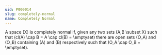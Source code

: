 ```yaml
---
uid: P000014
slug: completely-normal
name: Completely Normal
---
```

A space \(X\) is completely normal if, given any two sets \(A,B \subset X\) such that \(cl(A) \cap B = A \cap cl(B) = \emptyset\) there are open sets \(O_A\) and \(O_B\) containing \(A\) and \(B\) respectively such that \(O_A \cap O_B = \emptyset\).


